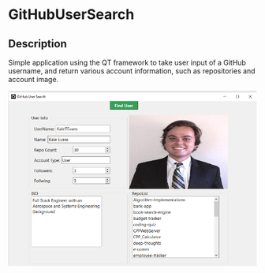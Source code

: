 # GitHubUserSearch

## Description
Simple application using the QT framework to take user input of a GitHub username, and return 
various account information, such as repositories and account image.

![ApplicationExample](AppPic.PNG)

